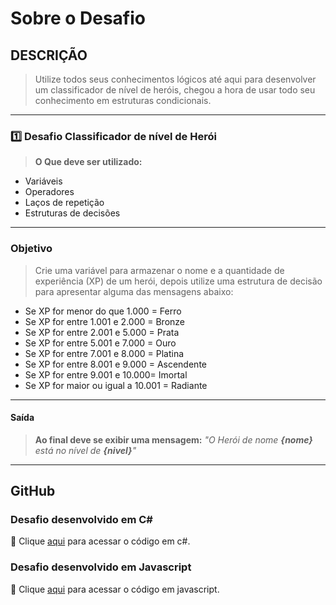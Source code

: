 # **Sobre o Desafio**

## DESCRIÇÃO

> Utilize todos seus conhecimentos lógicos até aqui para desenvolver um classificador de nível de heróis, chegou a hora de usar todo seu conhecimento em estruturas condicionais.

---

### 1️⃣ Desafio Classificador de nível de Herói

> **O Que deve ser utilizado:**

- Variáveis  
- Operadores  
- Laços de repetição  
- Estruturas de decisões

---

### Objetivo

> Crie uma variável para armazenar o nome e a quantidade de experiência (XP) de um herói, depois utilize uma estrutura de decisão para apresentar alguma das mensagens abaixo:

- Se XP for menor do que 1.000 = Ferro  
- Se XP for entre 1.001 e 2.000 = Bronze  
- Se XP for entre 2.001 e 5.000 = Prata  
- Se XP for entre 5.001 e 7.000 = Ouro  
- Se XP for entre 7.001 e 8.000 = Platina  
- Se XP for entre 8.001 e 9.000 = Ascendente  
- Se XP for entre 9.001 e 10.000= Imortal  
- Se XP for maior ou igual a 10.001 = Radiante

---

#### Saída

> **Ao final deve se exibir uma mensagem:**  *"O Herói de nome **{nome}** está no nível de **{nivel}**"*

---

## GitHub

### Desafio desenvolvido em C#

🔗 Clique [aqui](https://github.com/Lucas-RM/desafios-de-codigo-curso-gft-dio/blob/main/ClassificadorDeNivelDeHeroi/Csharp/Program.cs) para acessar o código em c#.

### Desafio desenvolvido em Javascript

🔗 Clique [aqui](https://github.com/Lucas-RM/desafios-de-codigo-curso-gft-dio/blob/main/ClassificadorDeNivelDeHeroi/Javascript/Program.js) para acessar o código em javascript.
